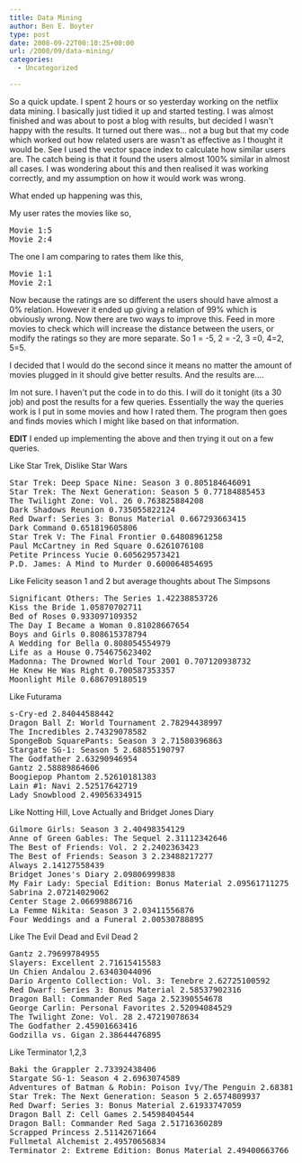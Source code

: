```yaml
---
title: Data Mining
author: Ben E. Boyter
type: post
date: 2008-09-22T00:10:25+00:00
url: /2008/09/data-mining/
categories:
  - Uncategorized

---
```

So a quick update. I spent 2 hours or so yesterday working on the netflix data mining. I basically just tidied it up and started testing. I was almost finished and was about to post a blog with results, but decided I wasn't happy with the results. It turned out there was&#8230; not a bug but that my code which worked out how related users are wasn't as effective as I thought it would be. See I used the vector space index to calculate how similar users are. The catch being is that it found the users almost 100% similar in almost all cases. I was wondering about this and then realised it was working correctly, and my assumption on how it would work was wrong.

What ended up happening was this,

My user rates the movies like so,

<pre>
Movie 1:5
Movie 2:4
</pre>

The one I am comparing to rates them like this,

<pre>
Movie 1:1
Movie 2:1
</pre>

Now because the ratings are so different the users should have almost a 0% relation. However it ended up giving a relation of 99% which is obviously wrong. Now there are two ways to improve this. Feed in more movies to check which will increase the distance between the users, or modify the ratings so they are more separate. So 1 = -5, 2 = -2, 3 =0, 4=2, 5=5.

I decided that I would do the second since it means no matter the amount of movies plugged in it should give better results. And the results are&#8230;.

Im not sure. I haven't put the code in to do this. I will do it tonight (its a 30 job) and post the results for a few queries. Essentially the way the queries work is I put in some movies and how I rated them. The program then goes and finds movies which I might like based on that information.

**EDIT** I ended up implementing the above and then trying it out on a few queries.

Like Star Trek, Dislike Star Wars

<pre>
Star Trek: Deep Space Nine: Season 3 0.805184646091
Star Trek: The Next Generation: Season 5 0.77184885453
The Twilight Zone: Vol. 26 0.763825884208
Dark Shadows Reunion 0.735055822124
Red Dwarf: Series 3: Bonus Material 0.667293663415
Dark Command 0.651819605806
Star Trek V: The Final Frontier 0.64808961258
Paul McCartney in Red Square 0.6261076108
Petite Princess Yucie 0.605629573421
P.D. James: A Mind to Murder 0.600064854695
</pre>

Like Felicity season 1 and 2 but average thoughts about The Simpsons

<pre>
Significant Others: The Series 1.42238853726
Kiss the Bride 1.05870702711
Bed of Roses 0.933097109352
The Day I Became a Woman 0.81028667654
Boys and Girls 0.808615378794
A Wedding for Bella 0.808054554979
Life as a House 0.754675623402
Madonna: The Drowned World Tour 2001 0.707120938732
He Knew He Was Right 0.700587353357
Moonlight Mile 0.686709180519
</pre>
  
Like Futurama

<pre>
s-Cry-ed 2.84044588442
Dragon Ball Z: World Tournament 2.78294438997
The Incredibles 2.74329078582
SpongeBob SquarePants: Season 3 2.71580396863
Stargate SG-1: Season 5 2.68855190797
The Godfather 2.63290946954
Gantz 2.58889864606
Boogiepop Phantom 2.52610181383
Lain #1: Navi 2.52517642719
Lady Snowblood 2.49056334915
</pre>

Like Notting Hill, Love Actually and Bridget Jones Diary

<pre>
Gilmore Girls: Season 3 2.40498354129
Anne of Green Gables: The Sequel 2.31112342646
The Best of Friends: Vol. 2 2.2402363423
The Best of Friends: Season 3 2.23488217277
Always 2.14127558439
Bridget Jones's Diary 2.09806999838
My Fair Lady: Special Edition: Bonus Material 2.09561711275
Sabrina 2.07214029062
Center Stage 2.06699886716
La Femme Nikita: Season 3 2.03411556876
Four Weddings and a Funeral 2.00530788895
</pre>
  
Like The Evil Dead and Evil Dead 2

<pre>
Gantz 2.79699784955
Slayers: Excellent 2.71615415583
Un Chien Andalou 2.63403044096
Dario Argento Collection: Vol. 3: Tenebre 2.62725100592
Red Dwarf: Series 3: Bonus Material 2.58537902316
Dragon Ball: Commander Red Saga 2.52390554678
George Carlin: Personal Favorites 2.52094084529
The Twilight Zone: Vol. 28 2.47219078634
The Godfather 2.45901663416
Godzilla vs. Gigan 2.38644476895
</pre>


Like Terminator 1,2,3

<pre>
Baki the Grappler 2.73392438406
Stargate SG-1: Season 4 2.6963074589
Adventures of Batman & Robin: Poison Ivy/The Penguin 2.6838141171
Star Trek: The Next Generation: Season 5 2.6574809937
Red Dwarf: Series 3: Bonus Material 2.61933747059
Dragon Ball Z: Cell Games 2.54598404544
Dragon Ball: Commander Red Saga 2.51716360289
Scrapped Princess 2.51142671664
Fullmetal Alchemist 2.49570656834
Terminator 2: Extreme Edition: Bonus Material 2.49400663766
</pre>